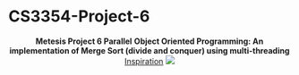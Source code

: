 # CS3354-Project-6


<p align="center">
  <b>Metesis Project 6 Parallel</b>
  <b> Object Oriented Programming: An implementation of Merge Sort (divide and conquer) using multi-threading</b>
  <a href="https://github.com/xyzst/Multithreaded_Merge_Sort">Inspiration</a> 
  <img src="https://ih1.redbubble.net/image.363693088.8142/sticker,375x360-bg,ffffff.u1.png">
</p>

